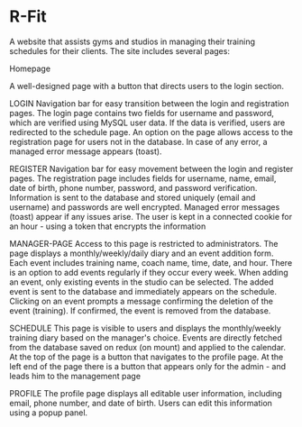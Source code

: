 # R-Fit
A website that assists gyms and studios in managing their training schedules for their clients. The site includes several pages:

Homepage

A well-designed page with a button that directs users to the login section.

LOGIN
Navigation bar for easy transition between the login and registration pages.
The login page contains two fields for username and password, which are verified using MySQL user data.
If the data is verified, users are redirected to the schedule page.
An option on the page allows access to the registration page for users not in the database.
In case of any error, a managed error message appears (toast).


REGISTER
Navigation bar for easy movement between the login and register pages.
The registration page includes fields for username, name, email, date of birth, phone number, password, and password verification.
Information is sent to the database and stored uniquely (email and username) and passwords are well encrypted.
Managed error messages (toast) appear if any issues arise.
The user is kept in a connected cookie for an hour - using a token that encrypts the information

MANAGER-PAGE
Access to this page is restricted to administrators.
The page displays a monthly/weekly/daily diary and an event addition form.
Each event includes training name, coach name, time, date, and hour. There is an option to add events regularly if they occur every week.
When adding an event, only existing events in the studio can be selected.
The added event is sent to the database and immediately appears on the schedule.
Clicking on an event prompts a message confirming the deletion of the event (training). If confirmed, the event is removed from the database.


SCHEDULE
This page is visible to users and displays the monthly/weekly training diary based on the manager's choice.
Events are directly fetched from the database saved on redux (on mount) and applied to the calendar.
At the top of the page is a button that navigates to the profile page.
At the left end of the page there is a button that appears only for the admin -
and leads him to the management page



PROFILE
The profile page displays all editable user information, including email, phone number, and date of birth.
Users can edit this information using a popup panel.